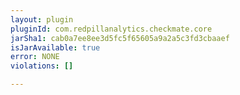 ```yaml
---
layout: plugin
pluginId: com.redpillanalytics.checkmate.core
jarSha1: cab0a7ee8ee3d5fc5f65605a9a2a5c3fd3cbaaef
isJarAvailable: true
error: NONE
violations: []

---
```

